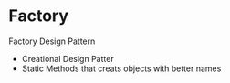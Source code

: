# Factory

Factory Design Pattern

- Creational Design Patter
- Static Methods that creats objects with better names
